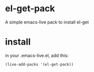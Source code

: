 el-get-pack
============

A simple emacs-live pack to install el-get

# install

in your .emacs-live.el, add this:

```el
(live-add-packs '(el-get-pack))
```
